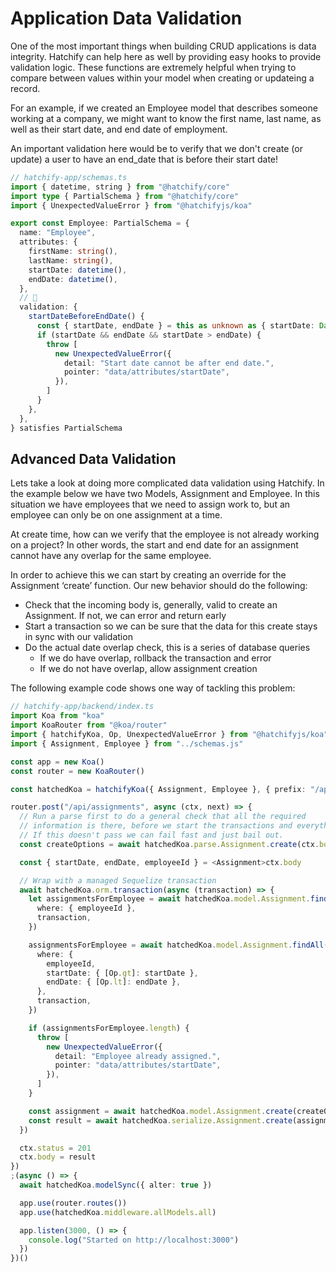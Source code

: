 # Application Data Validation

One of the most important things when building CRUD applications is data integrity. Hatchify can help here as well by providing easy hooks to provide validation logic. These functions are extremely helpful when trying to compare between values within your model when creating or updateing a record.

For an example, if we created an Employee model that describes someone working at a company, we might want to know the first name, last name, as well as their start date, and end date of employment.

An important validation here would be to verify that we don't create (or update) a user to have an end_date that is before their start date!

```typescript
// hatchify-app/schemas.ts
import { datetime, string } from "@hatchify/core"
import type { PartialSchema } from "@hatchify/core"
import { UnexpectedValueError } from "@hatchifyjs/koa"

export const Employee: PartialSchema = {
  name: "Employee",
  attributes: {
    firstName: string(),
    lastName: string(),
    startDate: datetime(),
    endDate: datetime(),
  },
  // 🛑
  validation: {
    startDateBeforeEndDate() {
      const { startDate, endDate } = this as unknown as { startDate: Date; endDate: Date }
      if (startDate && endDate && startDate > endDate) {
        throw [
          new UnexpectedValueError({
            detail: "Start date cannot be after end date.",
            pointer: "data/attributes/startDate",
          }),
        ]
      }
    },
  },
} satisfies PartialSchema
```

## Advanced Data Validation

Lets take a look at doing more complicated data validation using Hatchify. In the example below we have two Models, Assignment and Employee. In this situation we have employees that we need to assign work to, but an employee can only be on one assignment at a time.

At create time, how can we verify that the employee is not already working on a project? In other words, the start and end date for an assignment cannot have any overlap for the same employee.

In order to achieve this we can start by creating an override for the Assignment ‘create’ function. Our new behavior should do the following:

- Check that the incoming body is, generally, valid to create an Assignment. If not, we can error and return early
- Start a transaction so we can be sure that the data for this create stays in sync with our validation
- Do the actual date overlap check, this is a series of database queries
  - If we do have overlap, rollback the transaction and error
  - If we do not have overlap, allow assignment creation

The following example code shows one way of tackling this problem:

```typescript
// hatchify-app/backend/index.ts
import Koa from "koa"
import KoaRouter from "@koa/router"
import { hatchifyKoa, Op, UnexpectedValueError } from "@hatchifyjs/koa"
import { Assignment, Employee } from "../schemas.js"

const app = new Koa()
const router = new KoaRouter()

const hatchedKoa = hatchifyKoa({ Assignment, Employee }, { prefix: "/api" })

router.post("/api/assignments", async (ctx, next) => {
  // Run a parse first to do a general check that all the required
  // information is there, before we start the transactions and everything
  // If this doesn't pass we can fail fast and just bail out.
  const createOptions = await hatchedKoa.parse.Assignment.create(ctx.body)

  const { startDate, endDate, employeeId } = <Assignment>ctx.body

  // Wrap with a managed Sequelize transaction
  await hatchedKoa.orm.transaction(async (transaction) => {
    let assignmentsForEmployee = await hatchedKoa.model.Assignment.findAll({
      where: { employeeId },
      transaction,
    })

    assignmentsForEmployee = await hatchedKoa.model.Assignment.findAll({
      where: {
        employeeId,
        startDate: { [Op.gt]: startDate },
        endDate: { [Op.lt]: endDate },
      },
      transaction,
    })

    if (assignmentsForEmployee.length) {
      throw [
        new UnexpectedValueError({
          detail: "Employee already assigned.",
          pointer: "data/attributes/startDate",
        }),
      ]
    }

    const assignment = await hatchedKoa.model.Assignment.create(createOptions.body, { ...createOptions.ops, transaction })
    const result = await hatchedKoa.serialize.Assignment.create(assignment)
  })

  ctx.status = 201
  ctx.body = result
})
;(async () => {
  await hatchedKoa.modelSync({ alter: true })

  app.use(router.routes())
  app.use(hatchedKoa.middleware.allModels.all)

  app.listen(3000, () => {
    console.log("Started on http://localhost:3000")
  })
})()
```
